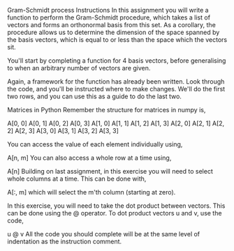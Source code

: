 Gram-Schmidt process
Instructions
In this assignment you will write a function to perform the Gram-Schmidt procedure, which takes a list of vectors and forms an orthonormal basis from this set. As a corollary, the procedure allows us to determine the dimension of the space spanned by the basis vectors, which is equal to or less than the space which the vectors sit.

You'll start by completing a function for 4 basis vectors, before generalising to when an arbitrary number of vectors are given.

Again, a framework for the function has already been written. Look through the code, and you'll be instructed where to make changes. We'll do the first two rows, and you can use this as a guide to do the last two.

Matrices in Python
Remember the structure for matrices in numpy is,

A[0, 0]  A[0, 1]  A[0, 2]  A[0, 3]
A[1, 0]  A[1, 1]  A[1, 2]  A[1, 3]
A[2, 0]  A[2, 1]  A[2, 2]  A[2, 3]
A[3, 0]  A[3, 1]  A[3, 2]  A[3, 3]

You can access the value of each element individually using,

A[n, m]
You can also access a whole row at a time using,

A[n]
Building on last assignment, in this exercise you will need to select whole columns at a time. This can be done with,

A[:, m]
which will select the m'th column (starting at zero).

In this exercise, you will need to take the dot product between vectors. This can be done using the @ operator. To dot product vectors u and v, use the code,

u @ v
All the code you should complete will be at the same level of indentation as the instruction comment.
